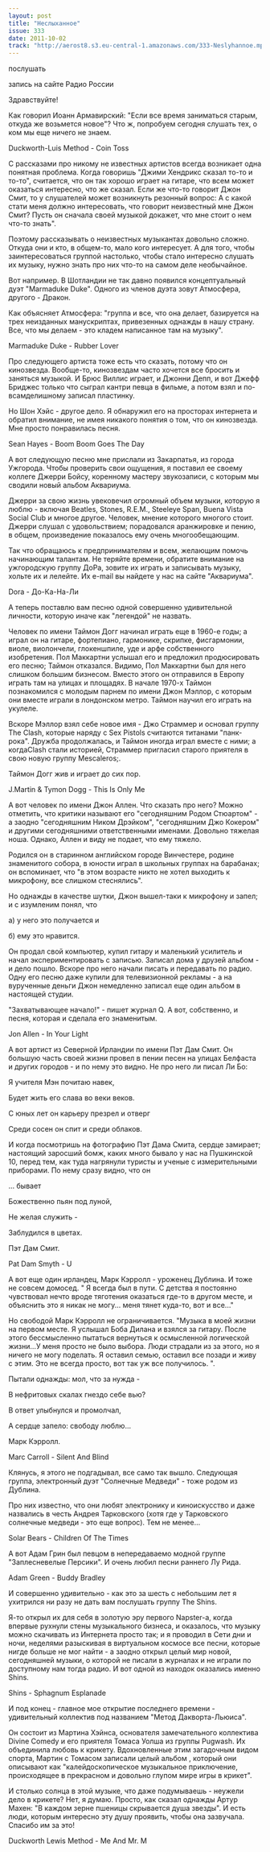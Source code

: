 ```yaml
---
layout: post
title: "Неслыханное"
issue: 333
date: 2011-10-02
track: "http://aerost8.s3.eu-central-1.amazonaws.com/333-Neslyhannoe.mp3"
---
```


послушать

запись на сайте Радио России

Здравствуйте!

Как говорил Иоанн Армавирский: "Если все время заниматься старым, откуда же возьмется новое"? Что ж, попробуем сегодня слушать тех, о ком мы еще ничего не знаем.

Duckworth-Luis Method - Coin Toss

С рассказами про никому не известных артистов всегда возникает одна понятная проблема. Когда говоришь "Джими Хендрикс сказал то-то и то-то", считается, что он так хорошо играет на гитаре, что всем может оказаться интересно, что же сказал. Если же что-то говорит Джон Смит, то у слушателей может возникнуть резонный вопрос: А с какой стати меня должно интересовать, что говорит неизвестный мне Джон Смит? Пусть он сначала своей музыкой докажет, что мне стоит о нем что-то знать".

Поэтому рассказывать о неизвестных музыкантах довольно сложно. Откуда они и кто, в общем-то, мало кого интересует. А для того, чтобы заинтересоваться группой настолько, чтобы стало интересно слушать их музыку, нужно знать про них что-то на самом деле необычайное.

Вот например. В Шотландии не так давно появился концептуальный дуэт "Marmaduke Duke". Одного из членов дуэта зовут Атмосфера, другого - Дракон.

Как объясняет Атмосфера: "группа и все, что она делает, базируется на трех неизданных манускриптах, привезенных однажды в нашу страну. Все, что мы делаем - это кладем написанное там на музыку".

Marmaduke Duke - Rubber Lover

Про следующего артиста тоже есть что сказать, потому что он кинозвезда. Вообще-то, кинозвездам часто хочется все бросить и заняться музыкой. И Брюс Виллис играет, и Джонни Депп, и вот Джефф Бриджес только что сыграл кантри певца в фильме, а потом взял и по-всамделишному записал пластинку.

Но Шон Хэйс - другое дело. Я обнаружил его на просторах интернета и обратил внимание, не имея никакого понятия о том, что он кинозвезда. Мне просто понравилась песня.

Sean Hayes - Boom Boom Goes The Day

А вот следующую песню мне прислали из Закарпатья, из города Ужгорода. Чтобы проверить свои ощущения, я поставил ее своему коллеге Джерри Бойсу, коренному мастеру звукозаписи, с которым мы сводили новый альбом Аквариума.

Джерри за свою жизнь увековечил огромный объем музыки, которую я люблю - включая Beatles, Stones, R.E.M., Steeleye Span, Buena Vista Social Club и многое другое. Человек, мнение которого многого стоит. Джерри слушал с удовольствием; порадовался аранжировке и пению, в общем, произведение показалось ему очень многообещающим.

Так что обращаюсь к предпринимателям и всем, желающим помочь начинающим талантам. Не теряйте времени, обратите внимание на ужгородскую группу ДоРа, зовите их играть и записывать музыку, хольте их и лелейте. Их e-mail вы найдете у нас на сайте "Аквариума".

Dora - До-Ка-На-Ли

А теперь поставлю вам песню одной совершенно удивительной личности, которую иначе как "легендой" не назвать.

Человек по имени Таймон Догг начинал играть еще в 1960-е годы; а играл он на гитаре, фортепиано, гармонике, скрипке, фисгармонии, виоле, виолончели, глокеншпиле, уде и арфе собственного изобретения. Пол Маккартни услышал его и предложил продюсировать его песню; Таймон отказался. Видимо, Пол Маккартни был для него слишком большим бизнесом. Вместо этого он отправился в Европу играть там на улицах и площадях. В начале 1970-х Таймон познакомился с молодым парнем по имени Джон Мэллор, с которым они вместе играли в лондонском метро. Таймон научил его играть на укулеле.

Вскоре Мэллор взял себе новое имя - Джо Страммер и основал группу The Clash, которые наряду с Sex Pistols считаются титанами "панк-рока". Дружба продолжалась, и Таймон иногда играл вместе с ними; а когдаClash стали историей, Страммер пригласил старого приятеля в свою новую группу Mescaleros;.

Таймон Догг жив и играет до сих пор.

J.Martin & Tymon Dogg - This Is Only Me

А вот человек по имени Джон Аллен. Что сказать про него? Можно отметить, что критики называют его "сегодняшним Родом Стюартом" - а заодно "сегодняшним Ником Дрэйком", "сегодняшним Джо Кокером" и другими сегодняшними ответственными именами. Довольно тяжелая ноша. Однако, Аллен и виду не подает, что ему тяжело.

Родился он в старинном английском городе Винчестере, родине знаменитого собора, в юности играл в школьных группах на барабанах; он вспоминает, что "в этом возрасте никто не хотел выходить к микрофону, все слишком стеснялись".

Но однажды в качестве шутки, Джон вышел-таки к микрофону и запел; и с изумленим понял, что

а) у него это получается и

б) ему это нравится.

Он продал свой компьютер, купил гитару и маленький усилитель и начал экспериментировать с записью. Записал дома у друзей альбом - и дело пошло. Вскоре про него начали писать и передавать по радио. Одну его песню даже купили для телевизионной рекламы - а на вурученные деньги Джон немедленно записал еще один альбом в настоящей студии.

"Захватывающее начало!" - пишет журнал Q. А вот, собственно, и песня, которая и сделала его знаменитым.

Jon Allen - In Your Light

А вот артист из Северной Ирландии по имени Пэт Дам Смит. Он большую часть своей жизни провел в пении песен на улицах Белфаста и других городов - и по нему это видно. Не про него ли писал Ли Бо:

Я учителя Мэн почитаю навек,

Будет жить его слава во веки веков.

С юных лет он карьеру презрел и отверг

Среди сосен он спит и среди облаков.

И когда посмотришь на фотографию Пэт Дама Смита, сердце замирает; настоящий заросший бомж, каких много бывало у нас на Пушкинской 10, перед тем, как туда нагрянули туристы и ученые с измерительными приборами. По нему сразу видно, что он

... бывает

Божественно пьян под луной,

Не желая служить -

Заблудился в цветах.

Пэт Дам Смит.

Pat Dam Smyth - U

А вот еще один ирландец, Марк Кэрролл - уроженец Дублина. И тоже не совсем домосед. " Я всегда был в пути. С детства я постоянно чувствовал нечто вроде тяготения оказаться где-то в другом месте, и объяснить это я никак не могу... меня тянет куда-то, вот и все..."

Но свободой Марк Кэрролл не ограничивается. "Музыка в моей жизни на первом месте. Я услышал Боба Дилана и взялся за гитару. После этого бессмысленно пытаться вернуться к осмысленной логической жизни...У меня просто не было выбора. Люди страдали из за этого, но я ничего не могу поделать. Я оставил семью, оставил все позади и живу с этим. Это не всегда просто, вот так уж все получилось. ".

Пытали однажды: мол, что за нужда -

В нефритовых скалах гнездо себе вью?

В ответ улыбнулся и промолчал,

А сердце запело: свободу люблю...

Марк Кэрролл.

Marc Carroll - Silent And Blind

Клянусь, я этого не подгадывал, все само так вышло. Следующая группа, электронный дуэт "Солнечные Медведи" - тоже родом из Дублина.

Про них известно, что они любят электронику и киноискусство и даже назвались в честь Андрея Тарковского (хотя где у Тарковского солнечные медведи - это еще вопрос). Тем не менее...

Solar Bears - Children Of The Times

А вот Адам Грин был певцом в непередаваемо модной группе "Заплесневелые Персики". И очень любил песни раннего Лу Рида.

Adam Green - Buddy Bradley

И совершенно удивительно - как это за шесть с небольшим лет я ухитрился ни разу не дать вам послушать группу The Shins.

Я-то открыл их для себя в золотую эру первого Napster-а, когда впервые рухнули стены музыкального бизнеса, и оказалось, что музыку можно скачивать из Интернета просто так; и я проводил в Сети дни и ночи, неделями разыскивая в виртуальном космосе все песни, которые нигде больше не мог найти - а заодно открыл целый мир новой, сегодняшней музыки, о которой не писали в журналах и не играли по доступному нам тогда радио. И вот одной из находок оказались именно Shins.

Shins - Sphagnum Esplanade

И под конец - главное мое открытие последнего времени - удивительный коллектив под названием "Метод Дакворта-Льюиса".

Он состоит из Мартина Хэйнса, основателя замечательного коллектива Divine Comedy и его приятеля Томаса Уолша из группы Pugwash. Их объединила любовь к крикету. Вдохновленные этим загадочным видом спорта, Мартин с Томасом записали целый альбом , который они описывают как "калейдоскопическое музыкальное приключение, происходящее в прекрасном и довольно глупом мире игры в крикет".

И столько солнца в этой музыке, что даже подумываешь - неужели дело в крикете? Нет, я думаю. Просто, как сказал однажды Артур Махен: "В каждом зерне пшеницы скрывается душа звезды". И есть люди, которым интересно эту душу проявить, чтобы она зазвучала. Спасибо им за это!

Duckworth Lewis Method - Me And Mr. M
